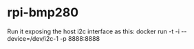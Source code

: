 # rpi-bmp280
Run it exposing the host i2c interface as this:
docker run -t -i --device=/dev/i2c-1 -p 8888:8888  <image> 
